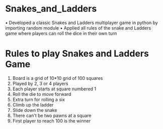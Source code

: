 # Snakes_and_Ladders
•	Developed a classic Snakes and Ladders multiplayer game in python by importing random module
•	Applied all rules of the snake and Ladders game where players can roll the dice in their own turn  

# Rules to play Snakes and Ladders Game
1. Board is a grid of 10*10 grid of 100 squares
2. Played by 2, 3 or 4 players
3. Each player starts at square numbered 1
4. Roll the die to move forward
5. Extra turn for rolling a six
6. Climb up the ladder
7. Slide down the snake
8. There can't be two pawns at a square
9. First player to reach 100 is the winner 
